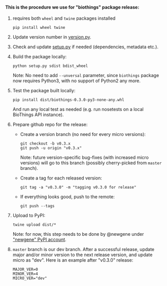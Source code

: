 #### This is the procedure we use for "biothings" package release:

1. requires both `wheel` and `twine` packages installed
    ```
    pip install wheel twine
    ```

2. Update version number in [version.py](biothings/version.py).

3. Check and update [setup.py](setup.py) if needed (dependencies, metadata etc.).

4. Build the package locally:

    ```
    python setup.py sdist bdist_wheel
    ```

   Note: No need to add `--unversal` parameter, since `biothings` package now requires Python3, with no support of Python2 any more.

5. Test the package built locally:

    ```
    pip install dist/biothings-0.3.0-py3-none-any.whl
    ```

   And run any local test as needed (e.g. run nosetests on a local BioThings API instance).

6. Prepare github repo for the release:

   * Create a version branch (no need for every micro versions):
        ```
        git checkout -b v0.3.x
        git push -u origin "v0.3.x"
        ```
     Note: future version-specific bug-fixes (with increased micro versions) will go to this branch (possibly cherry-picked from `master` branch).

   * Create a tag for each released version:
        ```
        git tag -a "v0.3.0" -m "tagging v0.3.0 for release"
        ```
   * If everything looks good, push to the remote:
        ```
        git push --tags
        ```

7. Upload to PyPI:

    ```
    twine upload dist/*
    ```

    Note: for now, this step needs to be done by @newgene under ["newgene" PyPI account](https://pypi.org/user/newgene/).

8. `master` branch is our dev branch. After a successful release, update major and/or minor version to the next release version, and update micro as "dev". Here is an example after "v0.3.0" release:

    ```
    MAJOR_VER=0
    MINOR_VER=4
    MICRO_VER="dev"
    ```
